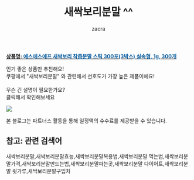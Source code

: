 ﻿---
layout: post
title:  "새싹보리분말 ^^"
author: zacra
categories: [ 아이템 ]
tags: [새싹보리분말,새싹보리분말효능,새싹보리분말복용법,새싹보리분말 먹는법,새싹보리분말가격,새싹보리분말만드는법,새싹보리분말파는곳,새싹보리분말 다이어트,새싹보리분말 쇳가루,새싹보리분말구입처]
image: https://static.coupangcdn.com/image/vendor_inventory/5bb2/6b76167eb658b822343e55abb2f2f8c3983c28b0dee9d2a11140d2715762.jpg 
description: "쿠팡에서 새싹보리분말 관련 키워드로 가장 고객 선호도가 높은 제품이랍니다."
rating: 4.5
---

<a href="https://link.coupang.com/re/AFFSDP?lptag=AF8407795&pageKey=1801025353&itemId=2650857931&vendorItemId=74097875174&traceid=V0-153-36d34e397f15b2a8"><b>상품명: <font color='#01579B'>에스에스에프 새싹보리 착즙분말 스틱 300포(3박스) 실속형, 1g, 300개</font></b></a>

인기 좋은 상품만 추천해요!<br/>
쿠팡에서 "새싹보리분말" 와 관련해서 선호도가 가장 높은 제품이에요!<br/><br/>
무슨 긴 설명이 필요한가요?  
클릭해서 확인해보세요


<a href="https://link.coupang.com/re/AFFSDP?lptag=AF8407795&pageKey=1801025353&itemId=2650857931&vendorItemId=74097875174&traceid=V0-153-36d34e397f15b2a8"><img src="https://thumbnail9.coupangcdn.com/thumbnails/remote/q89/image/vendor_inventory/ba9d/24e4fa1f634c5acbce9f055122ae5e7e249155fe2e120043fcca56c974ec.jpg"></a> 

본 블로그는 파트너스 활동을 통해 일정액의 수수료를 제공받을 수 있습니다.

## 참고: 관련 검색어    
새싹보리분말,새싹보리분말효능,새싹보리분말복용법,새싹보리분말 먹는법,새싹보리분말가격,새싹보리분말만드는법,새싹보리분말파는곳,새싹보리분말 다이어트,새싹보리분말 쇳가루,새싹보리분말구입처